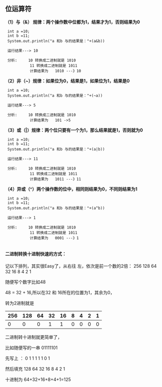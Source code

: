 ## 位运算符

**（1）与（&） 规律：两个操作数中位都为1，结果才为1，否则结果为0**
	

```
 int a =10;
 int b =11;
 System.out.println("a 和b 与的结果是："+(a&b))
 
 运行结果---> 10
 
 分析:     10 转换成二进制就是 1010
		   11 转换成二进制就是 1011
		   计算结果为   1010 ---》10
```



**（2）非（~）规律：如果位为0，结果是1，如果位为1，结果是0**

```
 int a =10;
 System.out.println("a 和b 与的结果是："+(~a))
 
 运行结果---> 5
 
 分析:     10 转换成二进制就是 1010
		   计算结果为   101 ->5
```
**（3）或（|）规律：两个位只要有一个为1，那么结果就是1，否则就为0**
	

```
 int a =10;
 int b =11;
 System.out.println("a 和b 与的结果是："+(a|b))
 
 运行结果---> 11
 
 分析:     10 转换成二进制就是 1010
		   11 转换成二进制就是 1011
		   计算结果为   1011 ---》11
```
**（4）异或（^）两个操作数的位中，相同则结果为0，不同则结果为1**

```
 int a =10;
 int b =11;
 System.out.println("a 和b 与的结果是："+(a^b))
 
 运行结果---> 1
 
 分析:     10 转换成二进制就是 1010
		   11 转换成二进制就是 1011
		   计算结果为   0001 ---》1
```
```java

```



#### 二进制转换十进制快速的方式：

记以下排列，其实很Easy了，从右往 左，依次是前一个数的2倍：
256      128      64       32      16      8        4         2         1

随便写个数字比如48

48 = 32 + 16,所以在32 和 16所在的位置为1，其余为0，

转为2进制就是

| 256  | 128  | 64   | 32   | 16   | 8    | 4    | 2    | 1    |
| ---- | ---- | ---- | ---- | ---- | ---- | ---- | ---- | ---- |
| 0    | 0    | 0    | 1    | 1    | 0    | 0    | 0    | 0    |

二进制转十进制就更简单了，

比如随便写的一串 01111101

先写上 ：  0        1          1        1         1         1          0         1

然后填充 128      64        32       16        8          4          2          1



十进制为 64+32+16+8+4+1=125